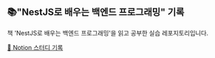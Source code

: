 ## 📚"NestJS로 배우는 백엔드 프로그래밍" 기록

책 'NestJS로 배우는 백엔드 프로그래밍'을 읽고 공부한 실습 레포지토리입니다.

[📝 Notion 스터디 기록](https://polyester-archduke-ab6.notion.site/NestJS-NestJS-191f73e111b3809a8d32ffa142b53c2d?pvs=4)